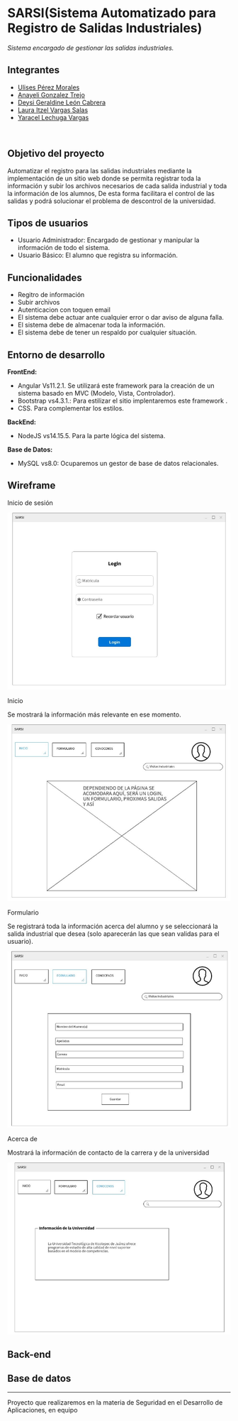 # SARSI(Sistema Automatizado para Registro de Salidas Industriales)
_Sistema encargado de gestionar las salidas industriales._

## Integrantes

* [Ulises Pérez Morales](https://github.com/upm1) 
* [Anayeli Gonzalez Trejo](https://github.com/ana14624)  
* [Deysi Geraldine León Cabrera](https://github.com/geraldineleon)
* [Laura Itzel Vargas Salas](https://github.com/Lau16Itzel)
* [Yaracel Lechuga Vargas](https://github.com/Yaracel0599)
<br>

## Objetivo del proyecto
Automatizar el registro para las salidas industriales mediante la implementación de un sitio web donde se permita registrar toda la información y subir los archivos necesarios de cada salida industrial y toda la información de los alumnos, De esta forma facilitara el control de las salidas y podrá solucionar el problema de descontrol de la universidad.
<br>
## Tipos de usuarios
* Usuario Administrador: Encargado de gestionar y manipular la información de todo el sistema.
* Usuario Básico: El alumno que registra su información.
## Funcionalidades
* Regitro de información
* Subir archivos
* Autenticacion con toquen email
* El sistema debe actuar ante cualquier error o dar aviso de alguna falla.
* El sistema debe de almacenar toda la información.
* El sistema debe de tener un respaldo por cualquier situación.

## Entorno de desarrollo
<strong>FrontEnd:</strong>
* Angular Vs11.2.1. Se utilizará este framework para la creación de un sistema basado en MVC (Modelo, Vista, Controlador).
* Bootstrap vs4.3.1.: Para estilizar el sitio implentaremos este framework .
* CSS. Para complementar los estilos.

<strong>BackEnd:</strong>
* NodeJS vs14.15.5. Para la parte lógica del sistema.

<strong>Base de Datos:</strong>
* MySQL vs8.0: Ocuparemos un gestor de base de datos relacionales.

## Wireframe
<p>Inicio de sesión</p>
<p align="center"><img src="https://github.com/upm1/Propuesta_Proyecto_SDA/blob/main/login.jfif"/></p>

<p>Inicio</p>
Se mostrará la información más relevante en ese momento.
<p align="center"><img src="https://github.com/upm1/Propuesta_Proyecto_SDA/blob/main/Inicio.jfif"/></p>

<p>Formulario</p>
Se registrará toda la información acerca del alumno y se seleccionará la salida industrial que desea (solo aparecerán las que sean validas para el usuario). 
<p align="center"><img src="https://github.com/upm1/Propuesta_Proyecto_SDA/blob/main/formulario.jfif"/></p>

<p>Acerca de</p>
Mostrará la información de contacto de la carrera y de la universidad
<p align="center"><img src="https://github.com/upm1/Propuesta_Proyecto_SDA/blob/main/conocenos.jfif"/></p>

## Back-end

## Base de datos

<hr>
Proyecto que realizaremos en la materia de Seguridad en el Desarrollo de Aplicaciones, en equipo
